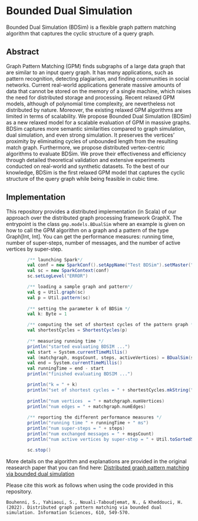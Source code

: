 # Bounded Dual Simulation 
Bounded Dual Simulation (BDSim) is a flexible graph pattern matching algorithm that captures the cyclic structure of a query graph. 

## Abstract
Graph Pattern Matching (GPM) finds subgraphs of a large data graph that are similar to an input query graph. It has many applications, such as pattern recognition, detecting plagiarism, and finding communities in social networks. 
Current real-world applications generate massive amounts of data that cannot be stored on the memory of a single machine, which raises the need for distributed storage and processing. 
Recent relaxed GPM models, although of polynomial time complexity, are nevertheless not distributed by nature. Moreover, the existing relaxed GPM algorithms are limited in terms of scalability. We propose Bounded Dual Simulation (BDSim) as a new relaxed model for a scalable evaluation of GPM in massive graphs. 
BDSim captures more semantic similarities compared to graph simulation, dual simulation, and even strong simulation. It preserves the vertices’ proximity by eliminating cycles of unbounded length from the resulting match graph. Furthermore, we propose distributed vertex-centric algorithms to evaluate BDSim. 
We prove their effectiveness and efficiency through detailed theoretical validation and extensive experiments conducted on real-world and synthetic datasets. To the best of our knowledge, BDSim is the first relaxed GPM model that captures the cyclic structure of the query graph while being feasible in cubic time.

## Implementation
This repository provides a distributed implementation (in Scala) of our approach over the distributed graph processing framework GraphX. 
The entrypoint is the class ```gmp.models.BDualSim``` where an example is given on how to call the GPM algorithm on a graph and a pattern of the type Graph[Int, Int]. You can get the performance measures: running time, number of super-steps, number of messages, and the number of active vertices by super-step. 

```scala
        /** launching Spark*/
        val conf = new SparkConf().setAppName("Test BDSim").setMaster("local[*]")
        val sc = new SparkContext(conf)
        sc.setLogLevel("ERROR")

        /** loading a sample graph and pattern*/ 
        val g = Util.graph(sc)
        val p = Util.pattern(sc)
        
        /** setting the parameter k of BDSim */
        val k: Byte = 1

        /** computing the set of shortest cycles of the pattern graph */
        val shortestCycles = ShortestCycles(p)
        
        /** measuring running time */
        println("started evaluating BDSIM ...")
        val start = System.currentTimeMillis()
        val (matchgraph, msgsCount, steps, activeVertices) = BDualSim(sc, g, p)(shortestCycles, k)
        val end = System.currentTimeMillis()
        val runningTime = end - start
        println("finished evaluating BDSIM ...")

        println("k = " + k)
        println("set of shortest cycles = " + shortestCycles.mkString("[", ", ", "]"))
     
        println("num vertices  = " + matchgraph.numVertices)
        println("num edges = " + matchgraph.numEdges)
        
        /** reporting the different performance measures */
        println("running time " + runningTime + " ms")
        println("num super-steps = " + steps)
        println("num exchanged messages = " + msgsCount)
        println("num active vertices by super-step = " + Util.toSortedString(activeVertices))

        sc.stop()

```
More details on the algorithm and explanations are provided in the original reasearch paper that you can find here: [Distributed graph pattern matching via bounded dual simulation](https://doi.org/10.1016/j.ins.2022.08.038)

Please cite this work as follows when using the code provided in this repository. 

`Bouhenni, S., Yahiaoui, S., Nouali-Taboudjemat, N., & Kheddouci, H. (2022). Distributed graph pattern matching via bounded dual simulation. Information Sciences, 610, 549-570.`
